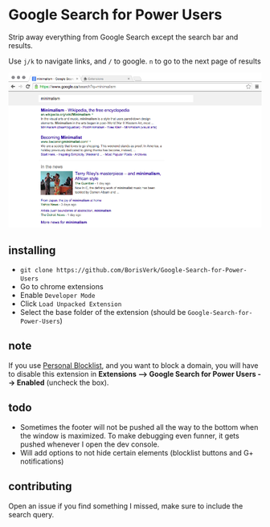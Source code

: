 # Google Search for Power Users #

Strip away everything from Google Search except the search bar and results.

Use `j/k` to navigate links, and `/` to google. `n` to go to the next page of results

![Screenshot](img/screenshot.png)

## installing ##

- `git clone https://github.com/BorisVerk/Google-Search-for-Power-Users`
- Go to chrome extensions
- Enable `Developer Mode`
- Click `Load Unpacked Extension`
- Select the base folder of the extension (should be `Google-Search-for-Power-Users`)

## note ##

If you use [Personal Blocklist](https://chrome.google.com/webstore/detail/nolijncfnkgaikbjbdaogikpmpbdcdef), and you want to block a domain, you will have to disable this extension in __Extensions --> Google Search for Power Users --> Enabled__ (uncheck the box).

## todo ##

- Sometimes the footer will not be pushed all the way to the bottom when the window is maximized. To make debugging even funner, it gets pushed whenever I open the dev console.
- Will add options to not hide certain elements (blocklist buttons and G+ notifications)

## contributing ##

Open an issue if you find something I missed, make sure to include the search query.
